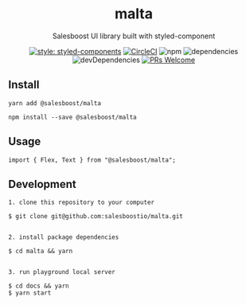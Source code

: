 <div align="center">
<h1>malta</h1>

<p>Salesboost UI library built with styled-component</p>

[![style: styled-components](https://img.shields.io/badge/style-%F0%9F%92%85%20styled--components-orange.svg?colorB=daa357&colorA=db748e)](https://github.com/styled-components/styled-components)
[![CircleCI](https://circleci.com/gh/salesboostio/malta.svg?style=svg)](https://circleci.com/gh/salesboostio/malta)
![npm](https://img.shields.io/badge/dynamic/json.svg?label=npm&prefix=v&query=version&url=https%3A%2F%2Fraw.githubusercontent.com%2Fsalesboostio%2Fmalta%2Fdev%2Fpackage.json)
![dependencies](https://img.shields.io/david/salesboostio/malta.svg)
![devDependencies](https://img.shields.io/david/dev/salesboostio/malta.svg)
[![PRs Welcome](https://img.shields.io/badge/PRs-welcome-brightgreen.svg?style=flat-square)](http://makeapullrequest.com)

</div>

## Install

```
yarn add @salesboost/malta
```
```
npm install --save @salesboost/malta
```

## Usage

```
import { Flex, Text } from "@salesboost/malta";
```

## Development

```
1. clone this repository to your computer

$ git clone git@github.com:salesboostio/malta.git


2. install package dependencies

$ cd malta && yarn


3. run playground local server

$ cd docs && yarn
$ yarn start
```

